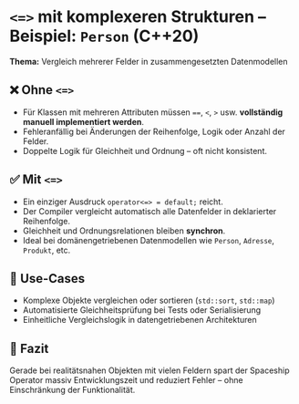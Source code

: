 # `<=>` mit komplexeren Strukturen – Beispiel: `Person` (C++20)

**Thema:** Vergleich mehrerer Felder in zusammengesetzten Datenmodellen

## ❌ Ohne `<=>`

- Für Klassen mit mehreren Attributen müssen `==`, `<`, `>` usw. **vollständig manuell implementiert werden**.
- Fehleranfällig bei Änderungen der Reihenfolge, Logik oder Anzahl der Felder.
- Doppelte Logik für Gleichheit und Ordnung – oft nicht konsistent.

## ✅ Mit `<=>`

- Ein einziger Ausdruck `operator<=> = default;` reicht.
- Der Compiler vergleicht automatisch alle Datenfelder in deklarierter Reihenfolge.
- Gleichheit und Ordnungsrelationen bleiben **synchron**.
- Ideal bei domänengetriebenen Datenmodellen wie `Person`, `Adresse`, `Produkt`, etc.

## 🔹 Use-Cases

- Komplexe Objekte vergleichen oder sortieren (`std::sort`, `std::map`)
- Automatisierte Gleichheitsprüfung bei Tests oder Serialisierung
- Einheitliche Vergleichslogik in datengetriebenen Architekturen

## 📌 Fazit

Gerade bei realitätsnahen Objekten mit vielen Feldern spart der Spaceship Operator massiv Entwicklungszeit und reduziert Fehler – ohne Einschränkung der Funktionalität.
